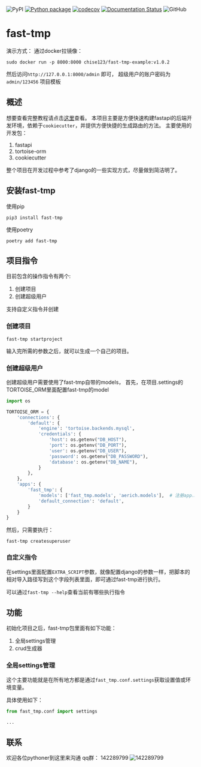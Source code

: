 ![PyPI](https://img.shields.io/pypi/v/fast-tmp?color=gree)
[![Python package](https://github.com/Chise1/fast-tmp/actions/workflows/python-package.yml/badge.svg)](https://github.com/Chise1/fast-tmp/actions/workflows/python-package.yml)
[![codecov](https://codecov.io/gh/Chise1/fast-tmp/branch/main/graph/badge.svg?token=7CZE532R0H)](https://codecov.io/gh/Chise1/fast-tmp)
[![Documentation Status](https://readthedocs.org/projects/fast-tmp/badge/?version=latest)](https://fast-tmp.readthedocs.io/?badge=latest)
![GitHub](https://img.shields.io/github/license/Chise1/fast-tmp)

# fast-tmp

演示方式：
通过docker拉镜像：

```shell
sudo docker run -p 8000:8000 chise123/fast-tmp-example:v1.0.2
```

然后访问```http://127.0.0.1:8000/admin``` 即可，
超级用户的账户密码为```admin/123456```
项目模板

## 概述
想要查看完整教程请点击[这里](https://fast-tmp.readthedocs.io/?badge=latest)查看。
本项目主要是方便快速构建fastapi的后端开发环境，依赖于```cookiecutter```，并提供方便快捷的生成路由的方法。
主要使用的开发包：

1. fastapi
2. tortoise-orm
3. cookiecutter

整个项目在开发过程中参考了django的一些实现方式，尽量做到简洁明了。

## 安装fast-tmp

使用pip

```shell script
pip3 install fast-tmp
```

使用poetry

```shell script
poetry add fast-tmp
```

## 项目指令

目前包含的操作指令有两个:

1. 创建项目
2. 创建超级用户

支持自定义指令并创建

### 创建项目

```shell script
fast-tmp startproject
```

输入完所需的参数之后，就可以生成一个自己的项目。

### 创建超级用户

创建超级用户需要使用了fast-tmp自带的models，
首先，在项目.settings的TORTOISE_ORM里面配置fast-tmp的model

```python
import os

TORTOISE_ORM = {
    'connections': {
        'default': {
            'engine': 'tortoise.backends.mysql',
            'credentials': {
                'host': os.getenv("DB_HOST"),
                'port': os.getenv("DB_PORT"),
                'user': os.getenv("DB_USER"),
                'password': os.getenv("DB_PASSWORD"),
                'database': os.getenv("DB_NAME"),
            }
        },
    },
    'apps': {
        'fast_tmp': {
            'models': ['fast_tmp.models', 'aerich.models'],  # 注册app.models
            'default_connection': 'default',
        }
    }
}
```

然后，只需要执行：

```shell script
fast-tmp createsuperuser
```

### 自定义指令

在settings里面配置```EXTRA_SCRIPT```参数，就像配置django的参数一样，把脚本的相对导入路径写到这个字段列表里面，即可通过fast-tmp进行执行。

可以通过```fast-tmp --help```查看当前有哪些执行指令

## 功能

初始化项目之后，fast-tmp包里面有如下功能：

1. 全局settings管理
2. crud生成器

### 全局settings管理

这个主要功能就是在所有地方都是通过```fast_tmp.conf.settings```获取设置值或环境变量。

具体使用如下：

```python
from fast_tmp.conf import settings

...
```

## 联系

欢迎各位pythoner到这里来沟通
qq群： 142289799
![142289799](./docs/images/qq群.jpg)